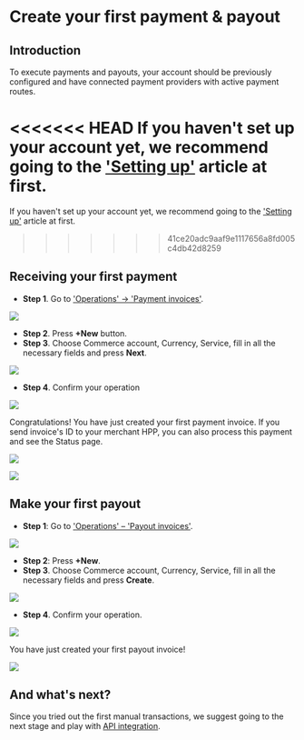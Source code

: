 # Create your first payment & payout


## Introduction

To execute payments and payouts, your account should be previously configured and have connected payment providers with active payment routes.

<<<<<<< HEAD
If you haven't set up your account yet, we recommend going to the ['Setting up'](docs/getting-started/setting-up-account.md) article at first.
=======
If you haven't set up your account yet, we recommend going to the ['Setting up'](/getting-started/setting-up-account/) article at first.
>>>>>>> 41ce20adc9aaf9e1117656a8fd005c4db42d8259

## Receiving your first payment

* **Step 1**. Go to ['Operations' → 'Payment invoices'](https://dashboard.paycore.io/operations/payment-invoices).

![](images/accept-1st-payment1.png)

* **Step 2**. Press **+New** button.
* **Step 3**. Choose Commerce account, Currency, Service, fill in all the necessary fields and press **Next**.

![](images/accept-1st-payment2.png)

* **Step 4**. Confirm your operation

![](images/accept-1st-payment3.png)

Congratulations! You have just created your first payment invoice. If you send invoice's ID to your merchant HPP, you can also process this payment and see the Status page.

![](images/accept-1st-payment4.png)

![](images/accept-1st-payment5.png)

## Make your first payout

* **Step 1**: Go to ['Operations' – 'Payout invoices'](https://dashboard.paycore.io/operations/payout-invoices).

![](images/make-1st-payout1.png)

* **Step 2**: Press **+New**.
* **Step 3**. Choose Commerce account, Currency, Service, fill in all the necessary fields and press **Create**.

![](images/make-1st-payout2.png)

* **Step 4**. Confirm your operation.

![](images/make-1st-payout3.png)

You have just created your first payout invoice!

![](images/make-1st-payout4.png)

## And what's next?

Since you tried out the first manual transactions, we suggest going to the next stage and play with [API integration](/getting-started/play-with-api/).